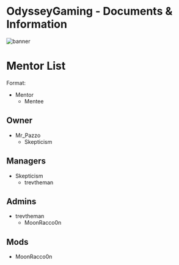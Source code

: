 # OdysseyGaming - Documents & Information 
![banner](https://user-images.githubusercontent.com/84603499/140682231-0c5ad6fd-2846-499a-8fc8-b0407e261d10.png)
# Mentor List

Format:
- Mentor
  * Mentee

## Owner
- Mr_Pazzo
  * Skepticism

## Managers
- Skepticism
  * trevtheman

## Admins
- trevtheman
  * MoonRacco0n

## Mods
- MoonRacco0n
